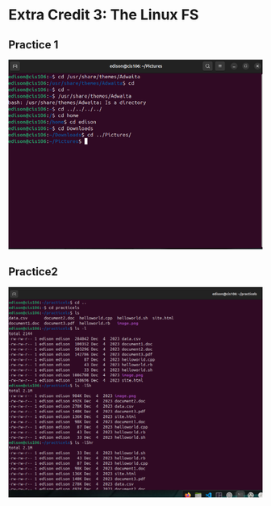 


# Extra Credit 3: The Linux FS 

## Practice 1

![1extra](extra1.png)


## Practice2

![2extra](extra2.png)